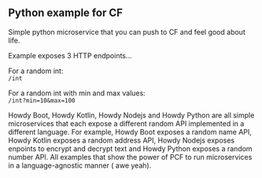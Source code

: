 ## Python example for CF

Simple python microservice that you can push to CF and feel good about life.

Example exposes 3 HTTP endpoints...  

For a random int:  
``/int``

For a random int with min and max values:  
``/int?min=10&max=100``

Howdy Boot, Howdy Kotlin, Howdy Nodejs and Howdy Python are all simple microservices that each expose a different random API implemented in a different language.  For example, Howdy Boot exposes a random name API, Howdy Kotlin exposes a random address API, Howdy Nodejs exposes enpoints to encrypt and decrypt text and Howdy Python exposes a random number API.  All examples that show the power of PCF to run microservices in a language-agnostic manner ( awe yeah).  
